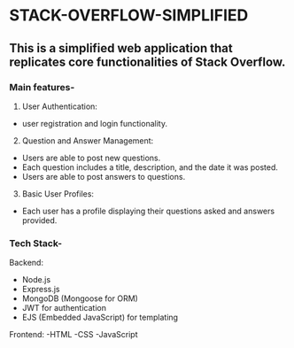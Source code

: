 # STACK-OVERFLOW-SIMPLIFIED

## This is a simplified web application that replicates core functionalities of Stack Overflow. 

### Main features-
1. User Authentication:
- user registration and login functionality.
  
2. Question and Answer Management:
- Users are able to post new questions.
- Each question includes a title, description, and the date it was posted.
- Users are able to post answers to questions.

3. Basic User Profiles:
- Each user has a profile displaying their questions asked and answers provided.

### Tech Stack-
Backend:
- Node.js
- Express.js
- MongoDB (Mongoose for ORM)
- JWT for authentication
- EJS (Embedded JavaScript) for templating

Frontend:
-HTML
-CSS
-JavaScript
